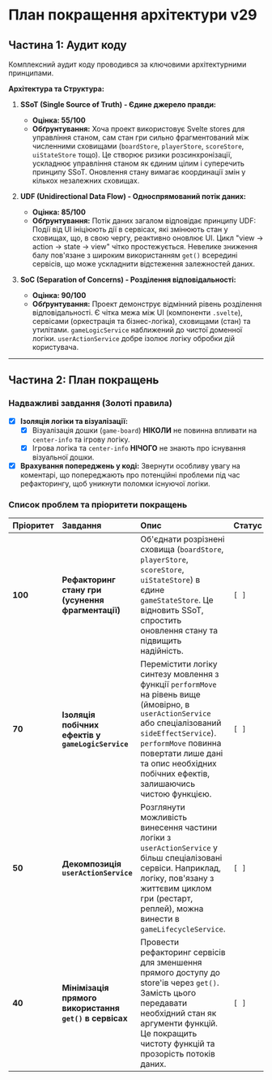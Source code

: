 # План покращення архітектури v29

## Частина 1: Аудит коду

Комплексний аудит коду проводився за ключовими архітектурними принципами.

**Архітектура та Структура:**

1.  **SSoT (Single Source of Truth) - Єдине джерело правди:**
    *   **Оцінка: 55/100**
    *   **Обґрунтування:** Хоча проект використовує Svelte stores для управління станом, сам стан гри сильно фрагментований між численними сховищами (`boardStore`, `playerStore`, `scoreStore`, `uiStateStore` тощо). Це створює ризики розсинхронізації, ускладнює управління станом як єдиним цілим і суперечить принципу SSoT. Оновлення стану вимагає координації змін у кількох незалежних сховищах.

2.  **UDF (Unidirectional Data Flow) - Односпрямований потік даних:**
    *   **Оцінка: 85/100**
    *   **Обґрунтування:** Потік даних загалом відповідає принципу UDF: Події від UI ініціюють дії в сервісах, які змінюють стан у сховищах, що, в свою чергу, реактивно оновлює UI. Цикл "view -> action -> state -> view" чітко простежується. Невелике зниження балу пов'язане з широким використанням `get()` всередині сервісів, що може ускладнити відстеження залежностей даних.

3.  **SoC (Separation of Concerns) - Розділення відповідальності:**
    *   **Оцінка: 90/100**
    *   **Обґрунтування:** Проект демонструє відмінний рівень розділення відповідальності. Є чітка межа між UI (компоненти `.svelte`), сервісами (оркестрація та бізнес-логіка), сховищами (стан) та утилітами. `gameLogicService` наближений до чистої доменної логіки. `userActionService` добре ізолює логіку обробки дій користувача.

---

## Частина 2: План покращень

### Надважливі завдання (Золоті правила)

- [x] **Ізоляція логіки та візуалізації:**
    - [x] Візуалізація дошки (`game-board`) **НІКОЛИ** не повинна впливати на `center-info` та ігрову логіку.
    - [x] Ігрова логіка та `center-info` **НІЧОГО** не знають про існування візуальної дошки.
- [x] **Врахування попереджень у коді:** Звернути особливу увагу на коментарі, що попереджають про потенційні проблеми під час рефакторингу, щоб уникнути поломки існуючої логіки.

### Список проблем та пріоритети покращень

| Пріоритет | Завдання | Опис | Статус |
| :--- | :--- | :--- | :--- |
| **100** | **Рефакторинг стану гри (усунення фрагментації)** | Об'єднати розрізнені сховища (`boardStore`, `playerStore`, `scoreStore`, `uiStateStore`) в єдине `gameStateStore`. Це відновить SSoT, спростить оновлення стану та підвищить надійність. | `[ ]` |
| **70** | **Ізоляція побічних ефектів у `gameLogicService`** | Перемістити логіку синтезу мовлення з функції `performMove` на рівень вище (ймовірно, в `userActionService` або спеціалізований `sideEffectService`). `performMove` повинна повертати лише дані та опис необхідних побічних ефектів, залишаючись чистою функцією. | `[ ]` |
| **50** | **Декомпозиція `userActionService`** | Розглянути можливість винесення частини логіки з `userActionService` у більш спеціалізовані сервіси. Наприклад, логіку, пов'язану з життєвим циклом гри (рестарт, реплей), можна винести в `gameLifecycleService`. | `[ ]` |
| **40** | **Мінімізація прямого використання `get()` в сервісах** | Провести рефакторинг сервісів для зменшення прямого доступу до store'ів через `get()`. Замість цього передавати необхідний стан як аргументи функцій. Це покращить чистоту функцій та прозорість потоків даних. | `[ ]` |
